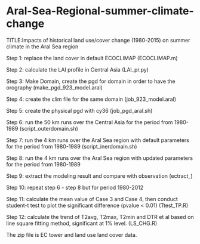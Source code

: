# Aral-Sea-Regional-summer-climate-change
TITLE:Impacts of historical land use/cover change (1980-2015) on summer climate in the Aral Sea region

Step 1: replace the land cover in default ECOCLIMAP  (ECOCLIMAP.m)

Step 2: calculate the LAI profile in Central Asia (LAI_pr.py)

Step 3: Make Domain, create the pgd for domain in order to have the orography (make_pgd_923_model.aral)

Step 4: create the clim file for the same domain (job_923_model.aral)

Step 5: create the physical pgd with cy36 (job_pgd_aral.sh)

Step 6: run the 50 km runs over the Central Asia for the period from 1980-1989 (script_outerdomain.sh)

Step 7: run the 4 km runs over the Aral Sea region with default parameters for the period from  1980-1989 (script_inerdomain.sh)

Step 8: run the 4 km runs over the Aral Sea region with updated parameters for the period from  1980-1989 

Step 9: extract the modeling result and compare with observation (ectract_)

Step 10: repeat step 6 - step 8 but for period 1980-2012

Step 11: calculate the mean value of Case 3 and Case 4, then conduct student-t test to plot the significant difference (pvalue < 0.01) (Ttest_TP.R)

Step 12: calculate the trend of T2avg, T2max, T2min and DTR et al based on line square fitting method, significant at 1% level. (LS_CHG.R)

The zip file is EC tower and land use land cover data.
